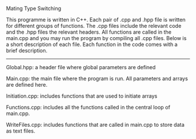 Mating Type Switching


This programme is written in C++. Each pair of .cpp and .hpp file is written for different groups of functions. The .cpp files include the relevant code and the .hpp files the relevant headers. All functions are called in the main.cpp and you may run the program by compiling all .cpp files. Below is a short description of each file. Each function in the code comes with a brief description. 

* * *

Global.hpp: a header file where global parameters are defined

Main.cpp: the main file where the program is run. All parameters and arrays are defined here.

Initiation.cpp: includes functions that are used to initiate arrays

Functions.cpp: includes all the functions called in the central loop of main.cpp. 

WriteFiles.cpp: includes functions that are called in main.cpp to store data as text files. 
